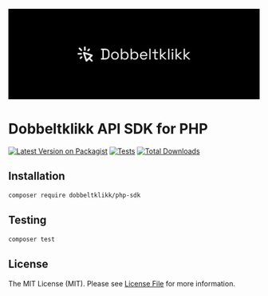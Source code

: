 <p align="center"><img src=".github/header.png"></p>

# Dobbeltklikk API SDK for PHP

[![Latest Version on Packagist](https://img.shields.io/packagist/v/dobbeltklikk/php-sdk.svg?style=flat-square)](https://packagist.org/packages/dobbeltklikk/php-sdk)
[![Tests](https://img.shields.io/github/actions/workflow/status/dobbeltklikk/php-sdk/run-tests.yml?branch=main&label=tests&style=flat-square)](https://github.com/dobbeltklikk/php-sdk/actions/workflows/run-tests.yml)
[![Total Downloads](https://img.shields.io/packagist/dt/dobbeltklikk/php-sdk.svg?style=flat-square)](https://packagist.org/packages/dobbeltklikk/php-sdk)

## Installation

```shell
composer require dobbeltklikk/php-sdk
```

## Testing

```bash
composer test
```

## License

The MIT License (MIT). Please see [License File](LICENSE.md) for more information.
